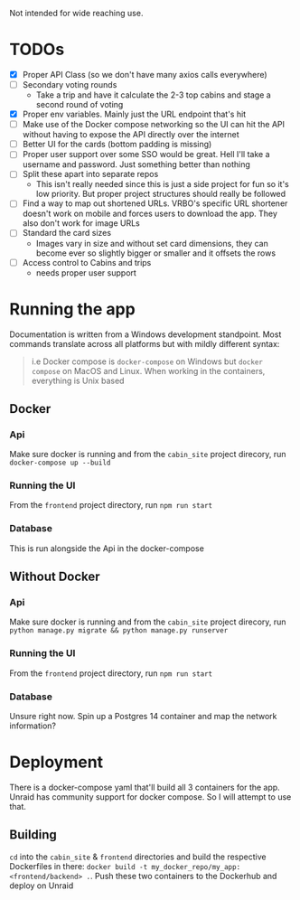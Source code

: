 Not intended for wide reaching use.

# TODOs

- [X] Proper API Class (so we don't have many axios calls everywhere)
- [ ] Secondary voting rounds
  - Take a trip and have it calculate the 2-3 top cabins and stage a second round of voting
- [X] Proper env variables. Mainly just the URL endpoint that's hit
- [ ] Make use of the Docker compose networking so the UI can hit the API without having to expose the API directly over the internet
- [ ] Better UI for the cards (bottom padding is missing)
- [ ] Proper user support over some SSO would be great. Hell I'll take a username and password. Just something better than nothing
- [ ] Split these apart into separate repos
  - This isn't really needed since this is just a side project for fun so it's low priority. But proper project structures should really be followed
- [ ] Find a way to map out shortened URLs. VRBO's specific URL shortener doesn't work on mobile and forces users to download the app. They also don't work for image URLs
- [ ] Standard the card sizes
  - Images vary in size and without set card dimensions, they can become ever so slightly bigger or smaller and it offsets the rows
- [ ] Access control to Cabins and trips
  - needs proper user support

# Running the app

Documentation is written from a Windows development standpoint. Most commands translate across all platforms but with mildly different syntax:
> i.e Docker compose is `docker-compose` on Windows but `docker compose` on MacOS and Linux. When working in the containers, everything is Unix based

## Docker

### Api

Make sure docker is running and from the `cabin_site` project direcory, run `docker-compose up --build`

### Running the UI

From the `frontend` project directory, run `npm run start`

### Database

This is run alongside the Api in the docker-compose

## Without Docker

### Api

Make sure docker is running and from the `cabin_site` project direcory, run `python manage.py migrate && python manage.py runserver`

### Running the UI

From the `frontend` project directory, run `npm run start`

### Database

Unsure right now. Spin up a Postgres 14 container and map the network information?

# Deployment

There is a docker-compose yaml that'll build all 3 containers for the app. Unraid has community support for docker
compose. So I will attempt to use that.

## Building
`cd` into the `cabin_site` & `frontend` directories and build the respective Dockerfiles in there: `docker build -t my_docker_repo/my_app:<frontend/backend> .`. Push these two containers to the Dockerhub and deploy on Unraid
